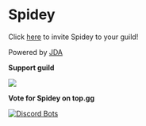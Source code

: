 # Spidey

Click [here](https://spidey.mlnr.dev) to invite Spidey to your guild!

Powered by [JDA](https://github.com/DV8FromTheWorld/JDA)

**Support guild**

[![](https://discord.com/api/guilds/539029656309989386/embed.png?style=banner2)](https://discord.gg/cnAgKrv)

**Vote for Spidey on top.gg**

[![Discord Bots](https://top.gg/api/widget/468523263853592576.svg)](https://top.gg/bot/468523263853592576)